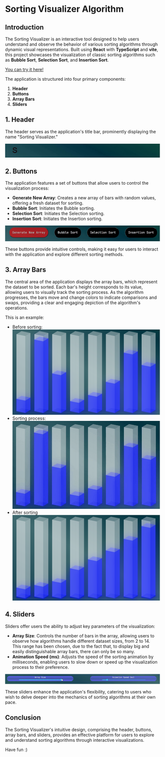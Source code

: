 # Sorting Visualizer Algorithm

## Introduction

The Sorting Visualizer is an interactive tool designed to help users understand and observe the behavior of various sorting algorithms through dynamic visual representations.
Built using **React** with **TypeScript** and **vite**, this project showcases the visualization of classic sorting algorithms such as **Bubble Sort**, **Selection Sort**, and **Insertion Sort**.

[You can try it here!](https://brunog77.github.io/Sorting-Visualizer/)

The application is structured into four primary components:

1. **Header**
2. **Buttons**
3. **Array Bars**
4. **Sliders**

## 1. Header

The header serves as the application's title bar, prominently displaying the name "Sorting Visualizer."

![Header](./MDVideoSnippets/Header.gif)

## 2. Buttons

The application features a set of buttons that allow users to control the visualization process:

- **Generate New Array**: Creates a new array of bars with random values, offering a fresh dataset for sorting.
- **Bubble Sort**: Initiates the Bubble sorting.
- **Selection Sort**: Initiates the Selection sorting.
- **Insertion Sort**: Initiates the Insertion sorting.

![Buttons](./MDVideoSnippets/Buttons.gif)

These buttons provide intuitive controls, making it easy for users to interact with the application and explore different sorting methods.

## 3. Array Bars

The central area of the application displays the array bars, which represent the dataset to be sorted. Each bar's height corresponds to its value, allowing users to visually track the sorting process. As the algorithm progresses, the bars move and change colors to indicate comparisons and swaps, providing a clear and engaging depiction of the algorithm's operations.

This is an example:
- Before sorting:
![BeforeSort](./MDVideoSnippets/BeforeSort.png)
- Sorting process:
![SortingProcess](./MDVideoSnippets/SortingVisualizer.gif)
- After sorting
![AfterSort](./MDVideoSnippets/AfterSort.png)

## 4. Sliders

Sliders offer users the ability to adjust key parameters of the visualization:

- **Array Size**: Controls the number of bars in the array, allowing users to observe how algorithms handle different dataset sizes, from 2 to 14. This range has been chosen, due to the fact that, to display big and easily distinguishable array bars, there can only be so many.
- **Animation Speed (ms)**: Adjusts the speed of the sorting animation by milliseconds, enabling users to slow down or speed up the visualization process to their preference.

![Sliders](./MDVideoSnippets/Sliders.gif)

These sliders enhance the application's flexibility, catering to users who wish to delve deeper into the mechanics of sorting algorithms at their own pace.

## Conclusion

The Sorting Visualizer's intuitive design, comprising the header, buttons, array bars, and sliders, provides an effective platform for users to explore and understand sorting algorithms through interactive visualizations.

Have fun :)
